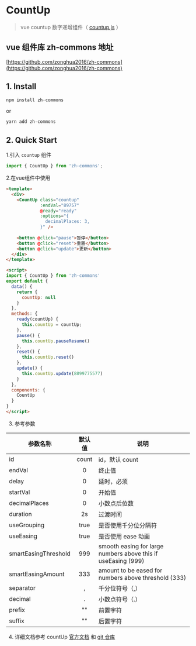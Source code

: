 # CountUp
> vue countup 数字递增组件（ [countup.js](https://github.com/inorganik/countUp.js) ）

## vue 组件库 zh-commons 地址
  [https://github.com/zonghua2016/zh-commons](https://github.com/zonghua2016/zh-commons)

## 1. Install
  ```js
  npm install zh-commons
  ```
  or
  ```js
  yarn add zh-commons
  ```

## 2. Quick Start
1.引入 `countup` 组件
```js
import { CountUp } from 'zh-commons';
```

2.在vue组件中使用
```html
<template>
  <div>
    <CountUp class="countup"
             :endVal="89757"
             @ready="ready"
             :options="{
               decimalPlaces: 3,
             }" />
             
    <button @click="pause">暂停</button>
    <button @click="reset">重置</button>
    <button @click="update">更新</button>
  </div>
</template>

<script>
import { CountUp } from 'zh-commons'
export default {
  data() {
    return {
      countUp: null
    }
  },
  methods: {
    ready(countUp) {
      this.countUp = countUp;
    },
    pause() {
      this.countUp.pauseResume()
    },
    reset() {
      this.countUp.reset()
    },
    update() {
      this.countUp.update(8899775577)
    }
  },
  components: {
    CountUp
  }
}
</script>
```

3. 参考参数

  |    参数名称                |  默认值 |    说明        |
  |-------------------------|:------:|---------------|
  |    id                     | count |     id，默认 count |
  |    endVal                 |  0    |     终止值      |
  |    delay                  |  0    |     延时，必须   |
  |    startVal               |  0    |     开始值      |
  |    decimalPlaces           |  0    |     小数点后位数 |
  |    duration               |  2s   |     过渡时间    |
  |    useGrouping            |  true |     是否使用千分位分隔符  |
  |    useEasing              |  true |     是否使用 ease 动画   |
  |    smartEasingThreshold   |  999  |     smooth easing for large numbers above this if useEasing (999)    |
  |    smartEasingAmount      |  333  |     amount to be eased for numbers above threshold (333)             |
  |    separator              |  ,    |     千分位符号（,）      |
  |    decimal                |  .    |     小数点符号（.）      |
  |    prefix                 |  ""   |     前置字符    |
  |    suffix                 |  ""   |     后置字符    |


4. 详细文档参考 countUp [官方文档](http://inorganik.github.io/countUp.js/) 和 [git 仓库](https://github.com/inorganik/countUp.js)